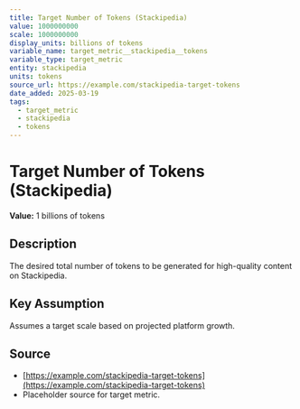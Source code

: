 ```yaml
---
title: Target Number of Tokens (Stackipedia)
value: 1000000000
scale: 1000000000
display_units: billions of tokens
variable_name: target_metric__stackipedia__tokens
variable_type: target_metric
entity: stackipedia
units: tokens
source_url: https://example.com/stackipedia-target-tokens
date_added: 2025-03-19
tags:
  - target_metric
  - stackipedia
  - tokens
---
```


# Target Number of Tokens (Stackipedia)

**Value:** 1 billions of tokens

## Description

The desired total number of tokens to be generated for high-quality content on Stackipedia.

## Key Assumption

Assumes a target scale based on projected platform growth.

## Source

- [https://example.com/stackipedia-target-tokens](https://example.com/stackipedia-target-tokens)
- Placeholder source for target metric.
